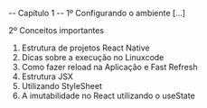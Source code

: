 -- Capítulo 1 --
1º Configurando o ambiente
[...]

2º Conceitos importantes
01. Estrutura de projetos React Native
02. Dicas sobre a execução no Linuxcode
03. Como fazer reload na Aplicação e Fast Refresh
04. Estrutura JSX
05. Utilizando StyleSheet
06. A imutabilidade no React utilizando o useState
